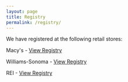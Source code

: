 ```yaml
---
layout: page
title: Registry
permalink: /registry/
---
```


We have registered at the following retail stores:  

Macy's - [View Registry](http://www1.macys.com/registry/wedding/guest/?registryId=6270622)  
  
Williams-Sonoma - [View Registry](https://secure.williams-sonoma.com/registry/7c6sl6mtfq/registry-list.html)  
  
REI - [View Registry](http://www.rei.com/GiftRegistryDetails/GR111188765)  